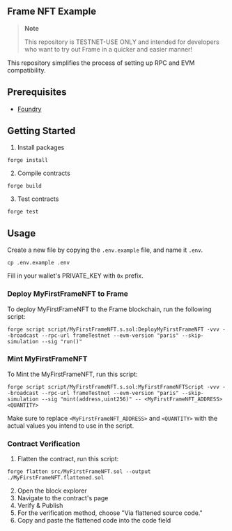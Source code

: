 ## Frame NFT Example

> **Note**
>
> This repository is TESTNET-USE ONLY and intended for developers who want to try out Frame in a quicker and easier manner!

This repository simplifies the process of setting up RPC and EVM compatibility.

## Prerequisites

- [Foundry](https://book.getfoundry.sh/getting-started/installation)

## Getting Started

1. Install packages

```
forge install
```

2. Compile contracts

```
forge build
```

3. Test contracts

```
forge test
```

## Usage

Create a new file by copying the `.env.example` file, and name it `.env`. 
```
cp .env.example .env
```
Fill in your wallet's PRIVATE_KEY with `0x` prefix.

### Deploy MyFirstFrameNFT to Frame 

To deploy MyFirstFrameNFT to the Frame blockchain, run the following script:

```shell
forge script script/MyFirstFrameNFT.s.sol:DeployMyFirstFrameNFT -vvv --broadcast --rpc-url frameTestnet --evm-version "paris" --skip-simulation --sig "run()"
```

### Mint MyFirstFrameNFT 

To Mint the MyFirstFrameNFT, run this script:

```shell
forge script script/MyFirstFrameNFT.s.sol:MyFirstFrameNFTScript -vvv --broadcast --rpc-url frameTestnet --evm-version "paris" --skip-simulation --sig "mint(address,uint256)" -- <MyFirstFrameNFT_ADDRESS> <QUANTITY>
```

Make sure to replace `<MyFirstFrameNFT_ADDRESS>` and `<QUANTITY>` with the actual values you intend to use in the script.

### Contract Verification

1. Flatten the contract, run this script:

```shell
forge flatten src/MyFirstFrameNFT.sol --output ./MyFirstFrameNFT.flattened.sol

```

2. Open the block explorer 
3. Navigate to the contract's page
4. Verify & Publish 
5. For the verification method, choose "Via flattened source code."
6. Copy and paste the flattened code into the code field
